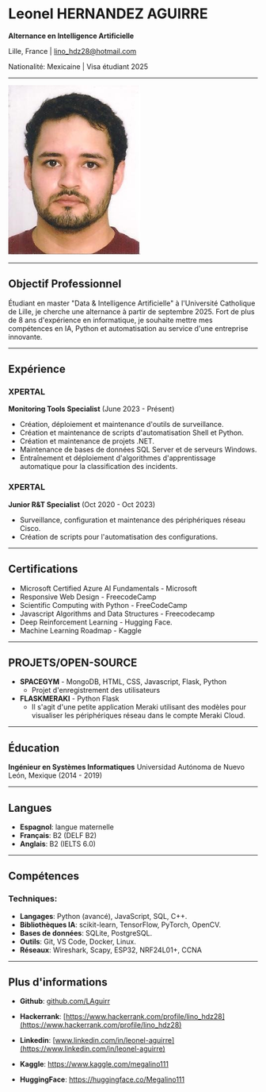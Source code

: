 # Leonel HERNANDEZ AGUIRRE

**Alternance en Intelligence Artificielle**

Lille, France | lino_hdz28@hotmail.com

Nationalité: Mexicaine | Visa étudiant 2025

---


![Profile Picture](foto.jpg)

---

## Objectif Professionnel

Étudiant en master "Data & Intelligence Artificielle" à l'Université Catholique de Lille, je cherche une alternance à partir de septembre 2025. Fort de plus de 8 ans d'expérience en informatique, je souhaite mettre mes compétences en IA, Python et automatisation au service d'une entreprise innovante.

---

## Expérience

### XPERTAL
**Monitoring Tools Specialist** (June 2023 - Présent)
* Création, déploiement et maintenance d'outils de surveillance.
* Création et maintenance de scripts d'automatisation Shell et Python.
* Création et maintenance de projets .NET.
* Maintenance de bases de données SQL Server et de serveurs Windows.
* Entraînement et déploiement d'algorithmes d'apprentissage automatique pour la classification des incidents.

### XPERTAL
**Junior R&T Specialist** (Oct 2020 - Oct 2023)
* Surveillance, configuration et maintenance des périphériques réseau Cisco.
* Création de scripts pour l'automatisation des configurations.

---

## Certifications

* Microsoft Certified Azure AI Fundamentals - Microsoft
* Responsive Web Design - FreecodeCamp
* Scientific Computing with Python - FreeCodeCamp
* Javascript Algorithms and Data Structures - Freecodecamp
* Deep Reinforcement Learning - Hugging Face.
* Machine Learning Roadmap - Kaggle

---

## PROJETS/OPEN-SOURCE

* **SPACEGYM** - MongoDB, HTML, CSS, Javascript, Flask, Python
    * Projet d'enregistrement des utilisateurs
* **FLASKMERAKI** - Python Flask
    * Il s'agit d'une petite application Meraki utilisant des modèles pour visualiser les périphériques réseau dans le compte Meraki Cloud.

---

## Éducation

**Ingénieur en Systèmes Informatiques**
Universidad Autónoma de Nuevo León, Mexique (2014 - 2019)

---

## Langues

* **Espagnol**: langue maternelle
* **Français**: B2 (DELF B2)
* **Anglais**: B2 (IELTS 6.0)

---

## Compétences

### Techniques:

* **Langages**: Python (avancé), JavaScript, SQL, C++.
* **Bibliothèques IA**: scikit-learn, TensorFlow, PyTorch, OpenCV.
* **Bases de données**: SQLite, PostgreSQL.
* **Outils**: Git, VS Code, Docker, Linux.
* **Réseaux**: Wireshark, Scapy, ESP32, NRF24L01+, CCNA

---

## Plus d'informations

* **Github**: [github.com/LAguirr](https://github.com/LAguirr)

* **Hackerrank**: [https://www.hackerrank.com/profile/lino_hdz28](https://www.hackerrank.com/profile/lino_hdz28)

* **Linkedin**: [www.linkedin.com/in/leonel-aguirre](https://www.linkedin.com/in/leonel-aguirre)

* **Kaggle**: <https://www.kaggle.com/megalino111>

* **HuggingFace**: <https://huggingface.co/Megalino111>